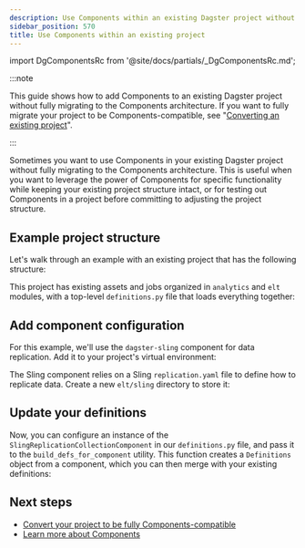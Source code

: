 ```yaml
---
description: Use Components within an existing Dagster project without fully migrating to the Components architecture.
sidebar_position: 570
title: Use Components within an existing project
---
```


import DgComponentsRc from '@site/docs/partials/\_DgComponentsRc.md';

<DgComponentsRc />

:::note

This guide shows how to add Components to an existing Dagster project without fully migrating to the Components architecture. If you want to fully migrate your project to be Components-compatible, see "[Converting an existing project](/guides/build/projects/moving-to-components/migrating-project)".

:::

Sometimes you want to use Components in your existing Dagster project without fully migrating to the Components architecture. This is useful when you want to leverage the power of Components for specific functionality while keeping your existing project structure intact, or for testing out Components in a project before committing to adjusting the project structure.

## Example project structure

Let's walk through an example with an existing project that has the following structure:

<CliInvocationExample path="docs_snippets/docs_snippets/guides/dg/adding-components-to-existing-project/1-tree.txt" />

This project has existing assets and jobs organized in `analytics` and `elt` modules, with a top-level `definitions.py` file that loads everything together:

<CodeExample
  path="docs_snippets/docs_snippets/guides/dg/adding-components-to-existing-project/2-definitions-before.py"
  language="python"
  title="my_existing_project/definitions.py"
/>

## Add component configuration

For this example, we'll use the `dagster-sling` component for data replication. Add it to your project's virtual environment:

<CliInvocationExample contents="uv add dagster-sling" />

The Sling component relies on a Sling `replication.yaml` file to define how to replicate data. Create a new `elt/sling` directory to store it:

<CliInvocationExample path="docs_snippets/docs_snippets/guides/dg/adding-components-to-existing-project/4-mkdir.txt" />

<CodeExample
  path="docs_snippets/docs_snippets/guides/dg/adding-components-to-existing-project/5-replication.yaml"
  language="yaml"
  title="my_existing_project/elt/sling/replication.yaml"
/>

## Update your definitions

Now, you can configure an instance of the `SlingReplicationCollectionComponent` in our `definitions.py` file, and pass it to the `build_defs_for_component` utility. This function creates a `Definitions` object from a component, which you can then merge with your existing definitions:

<CodeExample
  path="docs_snippets/docs_snippets/guides/dg/adding-components-to-existing-project/6-definitions.py"
  language="python"
  title="my_existing_project/definitions.py"
/>

## Next steps

- [Convert your project to be fully Components-compatible](/guides/build/projects/moving-to-components/migrating-project)
- [Learn more about Components](/guides/build/projects/components)
